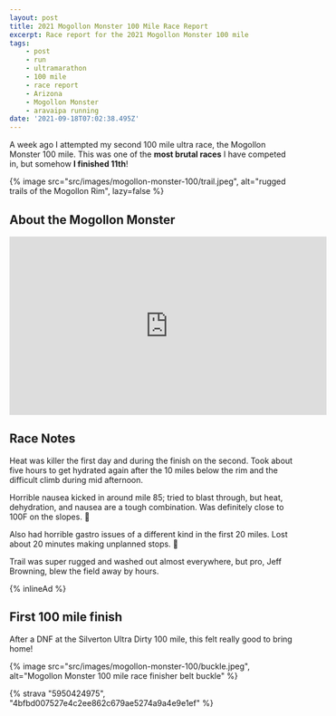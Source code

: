 ```yaml
---
layout: post
title: 2021 Mogollon Monster 100 Mile Race Report
excerpt: Race report for the 2021 Mogollon Monster 100 mile
tags:
    - post
    - run
    - ultramarathon
    - 100 mile
    - race report
    - Arizona
    - Mogollon Monster
    - aravaipa running
date: '2021-09-18T07:02:38.495Z'
---
```


A week ago I attempted my second 100 mile ultra race, the Mogollon Monster 100 mile. This was one of the **most brutal races** I have competed in, but somehow **I finished 11th**!

{% image src="src/images/mogollon-monster-100/trail.jpeg", alt="rugged trails of the Mogollon Rim", lazy=false %}

## About the Mogollon Monster

<iframe width="560" height="315" src="https://www.youtube-nocookie.com/embed/HIiR5fmgYLY" title="YouTube video player" frameborder="0" allow="accelerometer; autoplay; clipboard-write; encrypted-media; gyroscope; picture-in-picture" allowfullscreen></iframe>

## Race Notes

Heat was killer the first day and during the finish on the second. Took about five hours to get hydrated again after the 10 miles below the rim and the difficult climb during mid afternoon.

Horrible nausea kicked in around mile 85; tried to blast through, but heat, dehydration, and nausea are a tough combination. Was definitely close to 100F on the slopes. :nauseated_face:

Also had horrible gastro issues of a different kind in the first 20 miles. Lost about 20 minutes making unplanned stops. :shit:

Trail was super rugged and washed out almost everywhere, but pro, Jeff Browning, blew the field away by hours.

{% inlineAd %}

## First 100 mile finish

After a DNF at the Silverton Ultra Dirty 100 mile, this felt really good to bring home!

{% image src="src/images/mogollon-monster-100/buckle.jpeg", alt="Mogollon Monster 100 mile race finisher belt buckle" %}

{% strava "5950424975", "4bfbd007527e4c2ee862c679ae5274a9a4e9e1ef" %}
